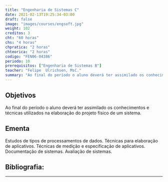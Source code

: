 ```yaml
---
title: "Engenharia de Sistemas C"
date: 2021-02-13T19:25:34-03:00
draft: false
image: "images/courses/engsoft.jpg"
weight: 102
creditos: 3
cht: "60 horas"
chs: "4 horas"
chpratica: "2 horas"
chteorica: "2 horas"
codigo: "FEN06-04386"
periodo: 10
prerequisitos: ["Engenharia de Sistemas B"]
teacher: "Felipe  Ulrichsen, MsC."
summary: "Ao final do período o aluno deverá ter assimilado os conhecimentos e técnicas utilizados na elaboração do projeto físico de um sistema."
---
```

## Objetivos
Ao final do período o aluno deverá ter assimilado os conhecimentos e técnicas utilizados na elaboração do projeto físico de um sistema.

## Ementa
Estudos de tipos de processamentos de dados. Técnicas para elaboração de aplicativos. Técnicas de medição e especificação de aplicativos. Documentação de sistemas. Avaliação de sistemas.

## Bibliografia:

---
